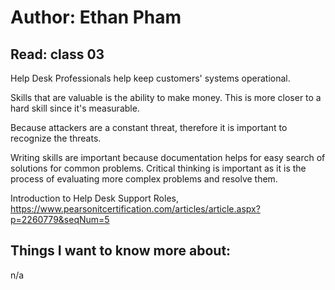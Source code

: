 # Author: Ethan Pham
## Read: class 03
Help Desk Professionals help keep customers' systems operational.

Skills that are valuable is the ability to make money. This is more closer to a hard skill since it's measurable. 

Because attackers are a constant threat, therefore it is important to recognize the threats.

Writing skills are important because documentation helps for easy search of solutions for common problems. Critical thinking is important as it is the process of evaluating more complex problems and resolve them. 


Introduction to Help Desk Support Roles, https://www.pearsonitcertification.com/articles/article.aspx?p=2260779&seqNum=5 

## Things I want to know more about:
n/a
